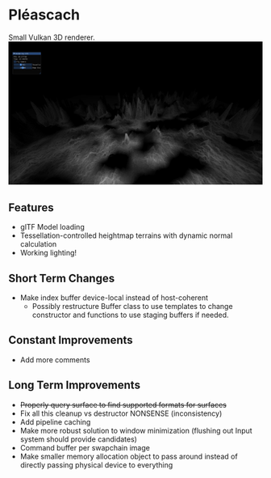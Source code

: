 # Pléascach

Small Vulkan 3D renderer.
![really cool wireframe tessellated terrain)](capture.png "Terrain Capture")
## Features
- glTF Model loading
- Tessellation-controlled heightmap terrains with dynamic normal calculation
- Working lighting!

## Short Term Changes
- Make index buffer device-local instead of host-coherent
	- Possibly restructure Buffer class to use templates to change
		constructor and functions to use staging buffers if needed.
## Constant Improvements
- Add more comments
## Long Term Improvements
- ~~Properly query surface to find supported formats for surfaces~~
- Fix all this cleanup vs destructor NONSENSE (inconsistency)
- Add pipeline caching
- Make more robust solution to window minimization (flushing out Input system should provide candidates)
- Command buffer per swapchain image
- Make smaller memory allocation object to pass around instead of directly passing physical device to everything